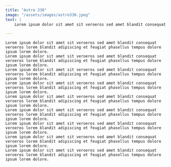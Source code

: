 ```yaml
---
title: "Astro 330"
image: "/assets/images/astro330.jpeg"
text: |
    Lorem ipsum dolor sit amet sit veroeros sed amet blandit consequat veroeros lorem blandit adipiscing et feugiat phasellus tempus dolore ipsum lorem dolore.

---
```


    Lorem ipsum dolor sit amet sit veroeros sed amet blandit consequat veroeros lorem blandit adipiscing et feugiat phasellus tempus dolore ipsum lorem dolore.
    Lorem ipsum dolor sit amet sit veroeros sed amet blandit consequat veroeros lorem blandit adipiscing et feugiat phasellus tempus dolore ipsum lorem dolore.
    Lorem ipsum dolor sit amet sit veroeros sed amet blandit consequat veroeros lorem blandit adipiscing et feugiat phasellus tempus dolore ipsum lorem dolore.
    Lorem ipsum dolor sit amet sit veroeros sed amet blandit consequat veroeros lorem blandit adipiscing et feugiat phasellus tempus dolore ipsum lorem dolore.
    Lorem ipsum dolor sit amet sit veroeros sed amet blandit consequat veroeros lorem blandit adipiscing et feugiat phasellus tempus dolore ipsum lorem dolore.
    Lorem ipsum dolor sit amet sit veroeros sed amet blandit consequat veroeros lorem blandit adipiscing et feugiat phasellus tempus dolore ipsum lorem dolore.
    Lorem ipsum dolor sit amet sit veroeros sed amet blandit consequat veroeros lorem blandit adipiscing et feugiat phasellus tempus dolore ipsum lorem dolore.
    Lorem ipsum dolor sit amet sit veroeros sed amet blandit consequat veroeros lorem blandit adipiscing et feugiat phasellus tempus dolore ipsum lorem dolore.
    Lorem ipsum dolor sit amet sit veroeros sed amet blandit consequat veroeros lorem blandit adipiscing et feugiat phasellus tempus dolore ipsum lorem dolore.
